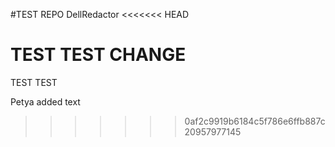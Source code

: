 #TEST REPO
DellRedactor
<<<<<<< HEAD

TEST TEST CHANGE
=======
TEST TEST

Petya added text
>>>>>>> 0af2c9919b6184c5f786e6ffb887c20957977145
